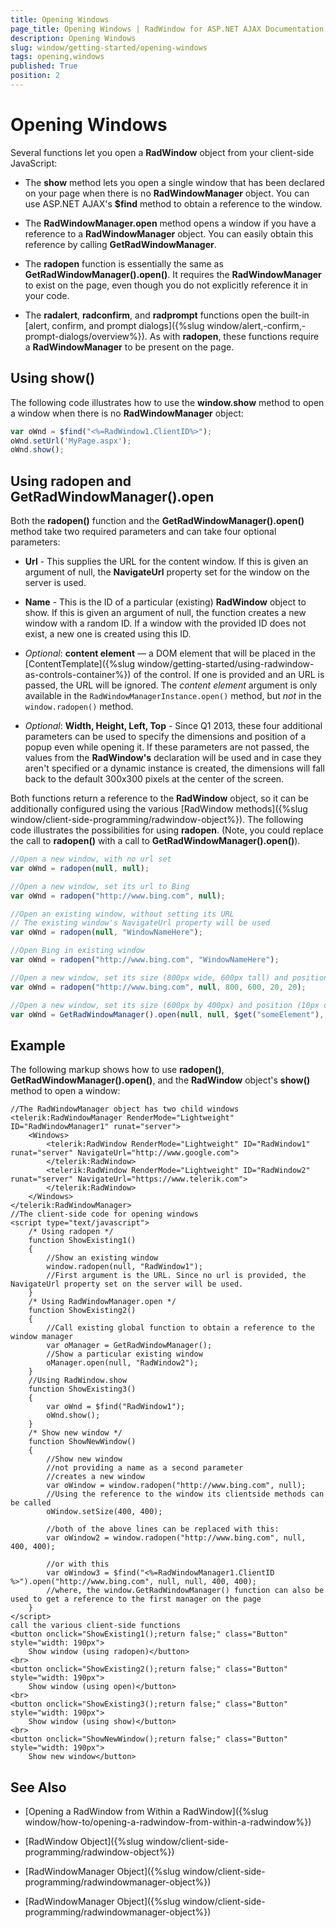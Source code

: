 ```yaml
---
title: Opening Windows
page_title: Opening Windows | RadWindow for ASP.NET AJAX Documentation
description: Opening Windows
slug: window/getting-started/opening-windows
tags: opening,windows
published: True
position: 2
---
```


# Opening Windows

Several functions let you open a **RadWindow** object from your client-side JavaScript:

* The **show** method lets you open a single window that has been declared on your page when there is no **RadWindowManager** object. You can use ASP.NET AJAX's **$find** method to obtain a reference to the window.

* The **RadWindowManager.open** method opens a window if you have a reference to a **RadWindowManager** object. You can easily obtain this reference by calling **GetRadWindowManager**.

* The **radopen** function is essentially the same as **GetRadWindowManager().open()**. It requires the **RadWindowManager** to exist on the page, even though you do not explicitly reference it in your code.

* The **radalert**, **radconfirm**, and **radprompt** functions open the built-in [alert, confirm, and prompt dialogs]({%slug window/alert,-confirm,-prompt-dialogs/overview%}). As with **radopen**, these functions require a **RadWindowManager** to be present on the page.

## Using show()

The following code illustrates how to use the **window.show** method to open a window when there is no **RadWindowManager** object:

````JavaScript	
var oWnd = $find("<%=RadWindow1.ClientID%>");
oWnd.setUrl('MyPage.aspx');
oWnd.show();	
````

## Using radopen and GetRadWindowManager().open

Both the **radopen()** function and the **GetRadWindowManager().open()** method take two required parameters and can take four optional parameters:

* **Url** - This supplies the URL for the content window. If this is given an argument of null, the **NavigateUrl** property set for the window on the server is used.

* **Name** - This is the ID of a particular (existing) **RadWindow** object to show. If this is given an argument of null, the function creates a new window with a random ID. If a window with the provided ID does not exist, a new one is created using this ID.

* *Optional*: **content element** — a DOM element that will be placed in the [ContentTemplate]({%slug window/getting-started/using-radwindow-as-controls-container%}) of the control. If one is provided and an URL is passed, the URL will be ignored. The *content element* argument is only available in the `RadWindowManagerInstance.open()` method, but *not* in the `window.radopen()` method.

* *Optional*: **Width, Height, Left, Top** - Since Q1 2013, these four additional parameters can be used to specify the dimensions and position of a popup even while opening it. If these parameters are not passed, the values from the **RadWindow's** declaration will be used and in case they aren't specified or a dynamic instance is created, the dimensions will fall back to the default 300x300 pixels at the center of the screen.

Both functions return a reference to the **RadWindow** object, so it can be additionally configured using the various [RadWindow methods]({%slug window/client-side-programming/radwindow-object%}). The following code illustrates the possibilities for using **radopen**. (Note, you could replace the call to **radopen()** with a call to **GetRadWindowManager().open()**).

````JavaScript	
//Open a new window, with no url set
var oWnd = radopen(null, null);

//Open a new window, set its url to Bing
var oWnd = radopen("http://www.bing.com", null);

//Open an existing window, without setting its URL
// The existing window's NavigateUrl property will be used
var oWnd = radopen(null, "WindowNameHere");

//Open Bing in existing window
var oWnd = radopen("http://www.bing.com", "WindowNameHere");

//Open a new window, set its size (800px wide, 600px tall) and position (20px offset from left and top)
var oWnd = radopen("http://www.bing.com", null, 800, 600, 20, 20);

//Open a new window, set its size (600px by 400px) and position (10px offset) and put a DOM element with id "someElement" in its ContentTemplate
var oWnd = GetRadWindowManager().open(null, null, $get("someElement"), 600, 400, 10, 10);
````

## Example

The following markup shows how to use **radopen()**, **GetRadWindowManager().open()**, and the **RadWindow** object's **show()** method to open a window:

````ASP.NET
//The RadWindowManager object has two child windows
<telerik:RadWindowManager RenderMode="Lightweight" ID="RadWindowManager1" runat="server">
	<Windows>
		<telerik:RadWindow RenderMode="Lightweight" ID="RadWindow1" runat="server" NavigateUrl="http://www.google.com">
		</telerik:RadWindow>
		<telerik:RadWindow RenderMode="Lightweight" ID="RadWindow2" runat="server" NavigateUrl="https://www.telerik.com">
		</telerik:RadWindow>
	</Windows>
</telerik:RadWindowManager>
//The client-side code for opening windows
<script type="text/javascript">
	/* Using radopen */
	function ShowExisting1()
	{
		//Show an existing window
		window.radopen(null, "RadWindow1");
		//First argument is the URL. Since no url is provided, the NavigateUrl property set on the server will be used.
	}
	/* Using RadWindowManager.open */
	function ShowExisting2()
	{
		//Call existing global function to obtain a reference to the window manager
		var oManager = GetRadWindowManager();
		//Show a particular existing window
		oManager.open(null, "RadWindow2");
	}
	//Using RadWindow.show
	function ShowExisting3()
	{
		var oWnd = $find("RadWindow1");
		oWnd.show();
	}
	/* Show new window */
	function ShowNewWindow()
	{
		//Show new window
		//not providing a name as a second parameter
		//creates a new window
		var oWindow = window.radopen("http://www.bing.com", null);
		//Using the reference to the window its clientside methods can be called
		oWindow.setSize(400, 400);

		//both of the above lines can be replaced with this:
		var oWindow2 = window.radopen("http://www.bing.com", null, 400, 400);

		//or with this
		var oWindow3 = $find("<%=RadWindowManager1.ClientID %>").open("http://www.bing.com", null, null, 400, 400);
		//where, the window.GetRadWindowManager() function can also be used to get a reference to the first manager on the page
	}
</script>
call the various client-side functions
<button onclick="ShowExisting1();return false;" class="Button" style="width: 190px">
	Show window (using radopen)</button>
<br>
<button onclick="ShowExisting2();return false;" class="Button" style="width: 190px">
	Show window (using open)</button>
<br>
<button onclick="ShowExisting3();return false;" class="Button" style="width: 190px">
	Show window (using show)</button>
<br>
<button onclick="ShowNewWindow();return false;" class="Button" style="width: 190px">
	Show new window</button>
````



## See Also

 * [Opening a RadWindow from Within a RadWindow]({%slug window/how-to/opening-a-radwindow-from-within-a-radwindow%})

 * [RadWindow Object]({%slug window/client-side-programming/radwindow-object%})

 * [RadWindowManager Object]({%slug window/client-side-programming/radwindowmanager-object%})

 * [RadWindowManager Object]({%slug window/client-side-programming/radwindowmanager-object%})
